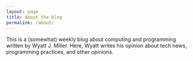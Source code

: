 ```yaml
---
layout: page
title: About the blog
permalink: /about/
---
```

This is a (somewhat) weekly blog about computing and programming written by Wyatt J. Miller. Here, Wyatt writes his opinion about tech news, programming practices, and other opinions. 
